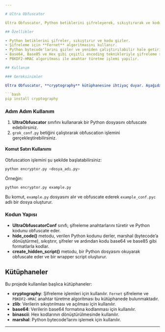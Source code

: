 ```yaml
---

# Ultra Obfuscator

Ultra Obfuscator, Python betiklerini şifreleyerek, sıkıştırarak ve kodu gizleyerek koruma sağlayan bir araçtır. Bu araç, Python kodunun kaynaklarını obfuscate ederek, başkalarının orijinal kodu anlamasını zorlaştırır. Genellikle yazılım güvenliği ve fikri mülkiyetin korunması amacıyla kullanılır.

## Özellikler

- Python betiklerini şifreler, sıkıştırır ve kodu gizler.
- Şifreleme için **Fernet** algoritmasını kullanır.
- Python bytecode'larını gizler ve yeniden çalıştırılabilir hale getirir.
- Base64, Base85 ve Hex gibi çeşitli encoding teknikleriyle şifreleme sağlar.
- PBKDF2-HMAC algoritması ile anahtar türetme işlemi yapılır.

## Kullanım

### Gereksinimler

Ultra Obfuscator, **cryptography** kütüphanesine ihtiyaç duyar. Aşağıdaki komutla bu kütüphaneyi kurabilirsiniz:

```bash
pip install cryptography
```

### Adım Adım Kullanım

1. **UltraObfuscator** sınıfını kullanarak bir Python dosyasını obfuscate edebilirsiniz.
2. `grok_conf.py` betiğini çalıştırarak obfuscation işlemini gerçekleştirebilirsiniz.

#### Komut Satırı Kullanımı

Obfuscation işlemini şu şekilde başlatabilirsiniz:

```bash
python encryptor.py <dosya_adı.py>
```

Örneğin:

```bash
python encryptor.py example.py
```

Bu komut, `example.py` dosyasını alır ve obfuscate ederek `example_conf.pyc` adlı bir dosya oluşturur.

### Kodun Yapısı

- **UltraObfuscatorConf** sınıfı, şifreleme anahtarlarını türetir ve Python kodunu obfuscate eder.
- **hide_code()** metodu, verilen Python kodunu derler, marshal (bytecode’a dönüştürme), sıkıştırır, şifreler ve ardından kodu base64 ve base85 gibi formatlarla kodlar.
- **create_hidden_script()** metodu, bir Python dosyasını okuyarak obfuscate eder ve bir wrapper script oluşturur.

## Kütüphaneler

Bu projede kullanılan başlıca kütüphaneler:

- **cryptography**: Şifreleme işlemleri için kullanılır. `Fernet` şifreleme ve `PBKDF2-HMAC` anahtar türetme algoritması bu kütüphanede bulunmaktadır.
- **zlib**: Verilerin sıkıştırılması ve açılması için kullanılır.
- **base64**: Verilerin base64 formatına kodlanması için kullanılır.
- **binascii**: Hex kodlarının dönüştürülmesinde kullanılır.
- **marshal**: Python bytecode’larını işlemek için kullanılır.

---
```

